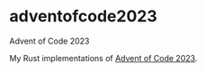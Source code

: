 # adventofcode2023

Advent of Code 2023

My Rust implementations of [Advent of Code 2023](https://adventofcode.com/2023).